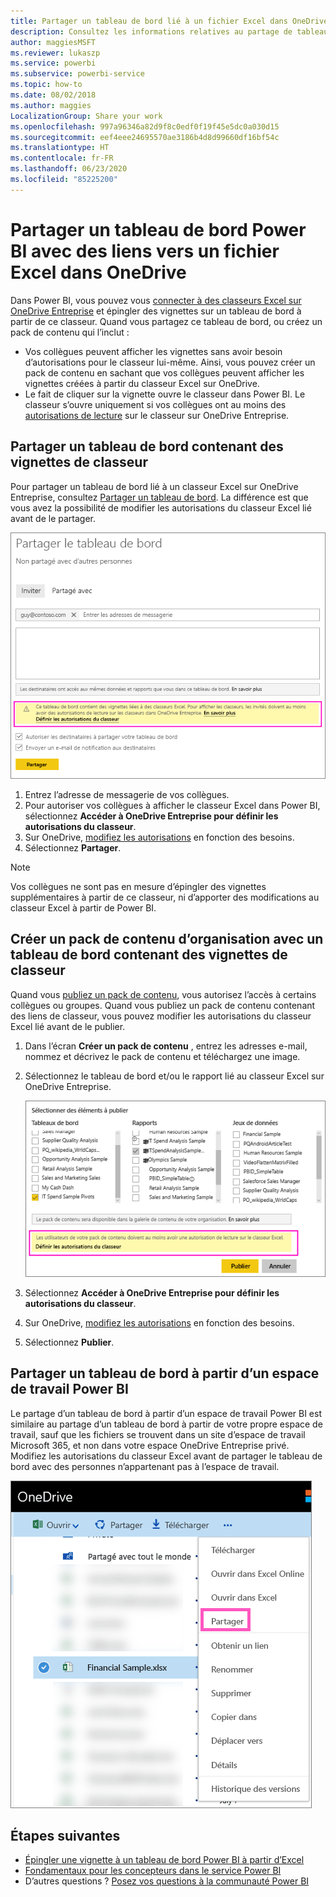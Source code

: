 ```yaml
---
title: Partager un tableau de bord lié à un fichier Excel dans OneDrive - Power BI
description: Consultez les informations relatives au partage de tableaux de bord connectés à un classeur Excel sur OneDrive Entreprise, avec des vignettes épinglées de ce classeur.
author: maggiesMSFT
ms.reviewer: lukaszp
ms.service: powerbi
ms.subservice: powerbi-service
ms.topic: how-to
ms.date: 08/02/2018
ms.author: maggies
LocalizationGroup: Share your work
ms.openlocfilehash: 997a96346a82d9f8c0edf0f19f45e5dc0a030d15
ms.sourcegitcommit: eef4eee24695570ae3186b4d8d99660df16bf54c
ms.translationtype: HT
ms.contentlocale: fr-FR
ms.lasthandoff: 06/23/2020
ms.locfileid: "85225200"
---
```

# <a name="share-a-power-bi-dashboard-that-links-to-an-excel-file-in-onedrive"></a>Partager un tableau de bord Power BI avec des liens vers un fichier Excel dans OneDrive
Dans Power BI, vous pouvez vous [connecter à des classeurs Excel sur OneDrive Entreprise](../connect-data/service-excel-workbook-files.md) et épingler des vignettes sur un tableau de bord à partir de ce classeur. Quand vous partagez ce tableau de bord, ou créez un pack de contenu qui l’inclut :

* Vos collègues peuvent afficher les vignettes sans avoir besoin d’autorisations pour le classeur lui-même. Ainsi, vous pouvez créer un pack de contenu en sachant que vos collègues peuvent afficher les vignettes créées à partir du classeur Excel sur OneDrive.
* Le fait de cliquer sur la vignette ouvre le classeur dans Power BI. Le classeur s’ouvre uniquement si vos collègues ont au moins des [autorisations de lecture](https://support.office.com/article/Share-documents-or-folders-in-Office-365-1fe37332-0f9a-4719-970e-d2578da4941c) sur le classeur sur OneDrive Entreprise.

## <a name="share-a-dashboard-that-contains-workbook-tiles"></a>Partager un tableau de bord contenant des vignettes de classeur
Pour partager un tableau de bord lié à un classeur Excel sur OneDrive Entreprise, consultez [Partager un tableau de bord](service-share-dashboards.md). La différence est que vous avez la possibilité de modifier les autorisations du classeur Excel lié avant de le partager.

  ![Boîte de dialogue Partager le tableau de bord](media/service-share-dashboard-that-links-to-excel-onedrive/pbi_share_workbk.png)

1. Entrez l’adresse de messagerie de vos collègues.
2. Pour autoriser vos collègues à afficher le classeur Excel dans Power BI, sélectionnez **Accéder à OneDrive Entreprise pour définir les autorisations du classeur**.
3. Sur OneDrive, [modifiez les autorisations](https://support.office.com/article/Share-files-and-folders-and-change-permissions-9fcc2f7d-de0c-4cec-93b0-a82024800c07) en fonction des besoins.
4. Sélectionnez **Partager**.

>[!NOTE]
>Vos collègues ne sont pas en mesure d’épingler des vignettes supplémentaires à partir de ce classeur, ni d’apporter des modifications au classeur Excel à partir de Power BI.
> 
> 

## <a name="create-an-organizational-content-pack-with-a-dashboard-that-contains-workbook-tiles"></a>Créer un pack de contenu d’organisation avec un tableau de bord contenant des vignettes de classeur
Quand vous [publiez un pack de contenu](service-organizational-content-pack-create-and-publish.md), vous autorisez l’accès à certains collègues ou groupes. Quand vous publiez un pack de contenu contenant des liens de classeur, vous pouvez modifier les autorisations du classeur Excel lié avant de le publier.

1. Dans l’écran **Créer un pack de contenu** , entrez les adresses e-mail, nommez et décrivez le pack de contenu et téléchargez une image.
2. Sélectionnez le tableau de bord et/ou le rapport lié au classeur Excel sur OneDrive Entreprise.
   
    ![Classeur Excel dans un pack de contenu](media/service-share-dashboard-that-links-to-excel-onedrive/pbi_contpack_workbk.png)
3. Sélectionnez **Accéder à OneDrive Entreprise pour définir les autorisations du classeur**.
4. Sur OneDrive, [modifiez les autorisations](https://support.office.com/article/Share-files-and-folders-and-change-permissions-9fcc2f7d-de0c-4cec-93b0-a82024800c07) en fonction des besoins.
5. Sélectionnez **Publier**.

## <a name="share-a-dashboard-from-a-power-bi-workspace"></a>Partager un tableau de bord à partir d’un espace de travail Power BI
Le partage d’un tableau de bord à partir d’un espace de travail Power BI est similaire au partage d’un tableau de bord à partir de votre propre espace de travail, sauf que les fichiers se trouvent dans un site d’espace de travail Microsoft 365, et non dans votre espace OneDrive Entreprise privé. Modifiez les autorisations du classeur Excel avant de partager le tableau de bord avec des personnes n’appartenant pas à l’espace de travail.

![Partager à partir de OneDrive](media/service-share-dashboard-that-links-to-excel-onedrive/pbi_onedriveshare.png)

## <a name="next-steps"></a>Étapes suivantes
* [Épingler une vignette à un tableau de bord Power BI à partir d’Excel](../create-reports/service-dashboard-pin-tile-from-excel.md)
* [Fondamentaux pour les concepteurs dans le service Power BI](../fundamentals/service-basic-concepts.md)
* D’autres questions ? [Posez vos questions à la communauté Power BI](https://community.powerbi.com/)
